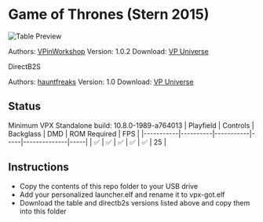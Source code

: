 # Game of Thrones (Stern 2015)

![Table Preview](https://vpuniverse.com/screenshots/monthly_2022_12/got_cab_4k.jpg.76dcd34eb88072a36fa53afd634d23db.jpg)

Authors: [VPinWorkshop](https://vpuniverse.com/profile/40692-vpinworkshop/)
Version: 1.0.2
Download: [VP Universe](https://vpuniverse.com/files/file/12510-game-of-thrones-le-stern-2015-vpw)

DirectB2S

Authors: [hauntfreaks](https://vpuniverse.com/profile/5216-hauntfreaks/)
Version: 1.0
Download: [VP Universe](https://vpuniverse.com/files/file/12532-game-of-thrones-sern-2016-b2s-with-full-dmd/)

## Status 

Minimum VPX Standalone build: 10.8.0-1989-a764013
| Playfield | Controls | Backglass | DMD | ROM Required | FPS | 
|-----------|----------|-----------|-----|--------------|-----|
| :white_check_mark: | :white_check_mark: | :white_check_mark: | :white_check_mark: | :white_check_mark: | 25 |

## Instructions

- Copy the contents of this repo folder to your USB drive
- Add your personalized launcher.elf and rename it to vpx-got.elf
- Download the table and directb2s versions listed above and copy them into this folder